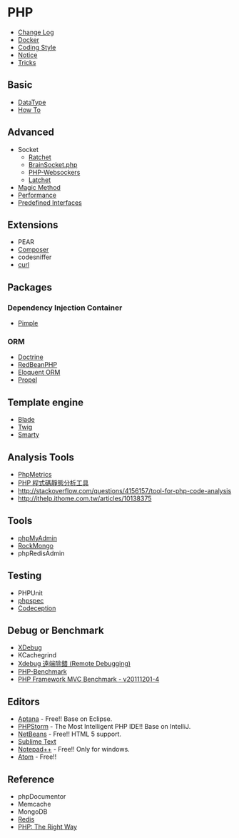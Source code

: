 PHP
===

* [Change Log](changelog.md)
* [Docker](docker.md)
* [Coding Style](coding-style.md)
* [Notice](notice.md)
* [Tricks](tricks.md)

Basic
-----

* [DataType](types.md)
* [How To](how-to.md)

Advanced
--------

* Socket
  * [Ratchet](https://github.com/ratchetphp/Ratchet)
  * [BrainSocket.php](https://github.com/BrainBoxLabs/brain-socket)
  * [PHP-Websockers](https://github.com/ghedipunk/PHP-Websockets)
  * [Latchet](https://github.com/sidneywidmer/Latchet)
* [Magic Method](magic-method.md)
* [Performance](performance.md)
* [Predefined Interfaces](predefined-interfaces.md)

Extensions
----------

* PEAR
* [Composer](composer.md)
* codesniffer
* [curl](curl.md)

Packages
--------

### Dependency Injection Container

* [Pimple](pimple.md)

### ORM

* [Doctrine](http://www.doctrine-project.org/)
* [RedBeanPHP](http://www.redbeanphp.com/index.php)
* [Eloquent ORM](https://laravel.com/docs/5.1/eloquent)
* [Propel](http://propelorm.org/)

Template engine
---------------

* [Blade](http://laravel.com/docs/templates)
* [Twig](http://twig.sensiolabs.org/)
* [Smarty](http://www.smarty.net/)

Analysis Tools
--------------

* [PhpMetrics](http://www.phpmetrics.org/)
* [PHP 程式碼靜態分析工具](http://phpqatools.org/)
* http://stackoverflow.com/questions/4156157/tool-for-php-code-analysis
* http://ithelp.ithome.com.tw/articles/10138375

Tools
-----

* [phpMyAdmin](https://github.com/phpmyadmin/phpmyadmin)
* [RockMongo](http://rockmongo.com/)
* phpRedisAdmin

Testing
-------

* PHPUnit
* [phpspec](http://www.phpspec.net/)
* [Codeception](http://codeception.com/)

Debug or Benchmark
------------------

* [XDebug](http://xdebug.org/)
* KCachegrind
* [Xdebug 遠端除錯 (Remote Debugging)](http://blog.crboy.net/2012/06/xdebug-remote-debugging.html)
* [PHP-Benchmark](http://victorjonsson.github.io/PHP-Benchmark/)
* [PHP Framework MVC Benchmark - v20111201-4](http://www.ruilog.com/blog/view/b6f0e42cf705.html)

Editors
-------

* [Aptana](http://www.aptana.com/) - Free!! Base on Eclipse.
* [PHPStorm](https://www.jetbrains.com/phpstorm/) - The Most Intelligent PHP IDE!! Base on IntelliJ.
* [NetBeans](https://netbeans.org/) - Free!! HTML 5 support.
* [Sublime Text](http://www.sublimetext.com/)
* [Notepad++](http://notepad-plus-plus.org/) - Free!! Only for windows.
* [Atom](https://atom.io/) - Free!!

Reference
---------

* phpDocumentor
* Memcache
* MongoDB
* [Redis](https://github.com/phpredis/phpredis)
* [PHP: The Right Way](http://laravel-taiwan.github.io/php-the-right-way/)
